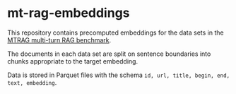 # mt-rag-embeddings

This repository contains precomputed embeddings for the data sets in the [MTRAG multi-turn RAG benchmark](https://github.com/IBM/mt-rag-benchmark).

The documents in each data set are split on sentence boundaries into chunks appropriate to the target embedding.

Data is stored in Parquet files with the schema `id, url, title, begin, end, text, embedding`.
